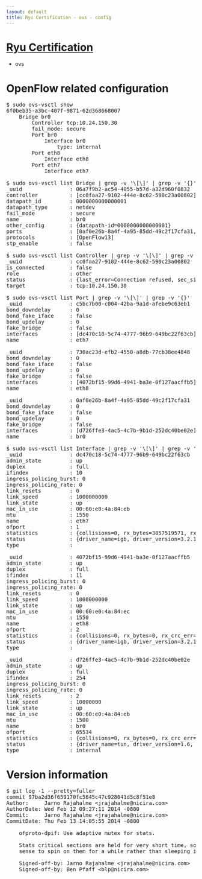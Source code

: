 ```yaml
---
layout: default
title: Ryu Certification - ovs - config
---
```

# [Ryu Certification](http://osrg.github.io/ryu/certification.html)
* ovs 

# OpenFlow related configuration
<pre>
$ sudo ovs-vsctl show
6f0beb35-a3bc-407f-9871-62d368668007
    Bridge br0
        Controller tcp:10.24.150.30
        fail_mode: secure
        Port br0
            Interface br0
                type: internal
        Port eth8
            Interface eth8
        Port eth7
            Interface eth7

$ sudo ovs-vsctl list Bridge | grep -v '\[\]' | grep -v '{}'
_uuid               : 06a7f9b2-ac54-4055-b57d-a32d960f0832
controller          : [cc0faa27-9102-444e-8c62-590c23a00802]
datapath_id         : 0000000000000001
datapath_type       : netdev
fail_mode           : secure
name                : br0
other_config        : {datapath-id=0000000000000001}
ports               : [0af0e26b-8a4f-4a95-85dd-49c2f17cfa31, 730ac23d-efb2-4550-a8db-77cb38ee4848, c5bc7b00-c004-42ba-9a1d-afebe9c63eb1]
protocols           : [OpenFlow13]
stp_enable          : false

$ sudo ovs-vsctl list Controller | grep -v '\[\]' | grep -v '{}'
_uuid               : cc0faa27-9102-444e-8c62-590c23a00802
is_connected        : false
role                : other
status              : {last_error=Connection refused, sec_since_connect=297, sec_since_disconnect=3, state=BACKOFF}
target              : tcp:10.24.150.30

$ sudo ovs-vsctl list Port | grep -v '\[\]' | grep -v '{}'
_uuid               : c5bc7b00-c004-42ba-9a1d-afebe9c63eb1
bond_downdelay      : 0
bond_fake_iface     : false
bond_updelay        : 0
fake_bridge         : false
interfaces          : [dc470c18-5c74-4777-96b9-649bc22f63cb]
name                : eth7

_uuid               : 730ac23d-efb2-4550-a8db-77cb38ee4848
bond_downdelay      : 0
bond_fake_iface     : false
bond_updelay        : 0
fake_bridge         : false
interfaces          : [4072bf15-99d6-4941-ba3e-0f127aacffb5]
name                : eth8

_uuid               : 0af0e26b-8a4f-4a95-85dd-49c2f17cfa31
bond_downdelay      : 0
bond_fake_iface     : false
bond_updelay        : 0
fake_bridge         : false
interfaces          : [d726ffe3-4ac5-4c7b-9b1d-252dc40be02e]
name                : br0

$ sudo ovs-vsctl list Interface | grep -v '\[\]' | grep -v '{}'
_uuid               : dc470c18-5c74-4777-96b9-649bc22f63cb
admin_state         : up
duplex              : full
ifindex             : 10
ingress_policing_burst: 0
ingress_policing_rate: 0
link_resets         : 0
link_speed          : 1000000000
link_state          : up
mac_in_use          : 00:60:e0:4a:84:eb
mtu                 : 1550
name                : eth7
ofport              : 1
statistics          : {collisions=0, rx_bytes=3057519571, rx_crc_err=0, rx_dropped=0, rx_errors=0, rx_frame_err=0, rx_over_err=0, rx_packets=72577024, tx_bytes=0, tx_dropped=0, tx_errors=0, tx_packets=0}
status              : {driver_name=igb, driver_version=3.2.10-k, firmware_version=3.10-0}
type                : 

_uuid               : 4072bf15-99d6-4941-ba3e-0f127aacffb5
admin_state         : up
duplex              : full
ifindex             : 11
ingress_policing_burst: 0
ingress_policing_rate: 0
link_resets         : 0
link_speed          : 1000000000
link_state          : up
mac_in_use          : 00:60:e0:4a:84:ec
mtu                 : 1550
name                : eth8
ofport              : 2
statistics          : {collisions=0, rx_bytes=0, rx_crc_err=0, rx_dropped=0, rx_errors=0, rx_frame_err=0, rx_over_err=0, rx_packets=0, tx_bytes=1994144, tx_dropped=0, tx_errors=0, tx_packets=21299}
status              : {driver_name=igb, driver_version=3.2.10-k, firmware_version=3.10-0}
type                : 

_uuid               : d726ffe3-4ac5-4c7b-9b1d-252dc40be02e
admin_state         : up
duplex              : full
ifindex             : 254
ingress_policing_burst: 0
ingress_policing_rate: 0
link_resets         : 2
link_speed          : 10000000
link_state          : up
mac_in_use          : 00:60:e0:4a:84:eb
mtu                 : 1500
name                : br0
ofport              : 65534
statistics          : {collisions=0, rx_bytes=0, rx_crc_err=0, rx_dropped=0, rx_errors=0, rx_frame_err=0, rx_over_err=0, rx_packets=0, tx_bytes=0, tx_dropped=0, tx_errors=0, tx_packets=0}
status              : {driver_name=tun, driver_version=1.6, firmware_version=N/A}
type                : internal
</pre>

# Version information
<pre>
$ git log -1 --pretty=fuller
commit 97ba2d36f659170fc5645c47c928041d5c8f51e8
Author:     Jarno Rajahalme &lt;jrajahalme@nicira.com&gt;
AuthorDate: Wed Feb 12 09:27:11 2014 -0800
Commit:     Jarno Rajahalme &lt;jrajahalme@nicira.com&gt;
CommitDate: Thu Feb 13 14:05:55 2014 -0800

    ofproto-dpif: Use adaptive mutex for stats.
    
    Stats critical sections are held for very short time, so it makes
    sense to spin on them for a while rather than sleeping immediately.
    
    Signed-off-by: Jarno Rajahalme &lt;jrajahalme@nicira.com&gt;
    Signed-off-by: Ben Pfaff &lt;blp@nicira.com&gt;
</pre>
